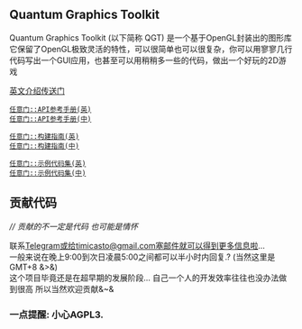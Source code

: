 ## Quantum Graphics Toolkit
Quantum Graphics Toolkit (以下简称 QGT) 是一个基于OpenGL封装出的图形库<br>
它保留了OpenGL极致灵活的特性，可以很简单也可以很复杂，你可以用寥寥几行代码写出一个GUI应用，也甚至可以用稍稍多一些的代码，做出一个好玩的2D游戏


[英文介绍传送门](./README.md)<br>

[`任意门::API参考手册(英)`](./doc/ref/en/intro.md)<br>
[`任意门::API参考手册(中)`](./doc/ref/zh/intro.md)
<br>

[`任意门::构建指南(英)`](./doc/ins/en/building.md)<br>
[`任意门::构建指南(中)`](./doc/ins/zh/building.md)
<br>

[`任意门::示例代码集(英)`](./doc/ex/en/intro.md)<br>
[`任意门::示例代码集(中)`](./doc/ex/zh/intro.md)
<br>

## 贡献代码

_// 贡献的不一定是代码 也可能是情怀_

联系[Telegram](t.me/Timicasto)或给timicasto@gmail.com塞邮件就可以得到更多信息啦...<br>
一般来说在晚上9:00到次日凌晨5:00之间都可以半小时内回复.? (当然这里是GMT+8 &>&) <br>
这个项目毕竟还是在超早期的发展阶段... 自己一个人的开发效率往往也没办法做到很高 所以当然欢迎贡献&~&
<br>

### 一点提醒: 小心AGPL3.